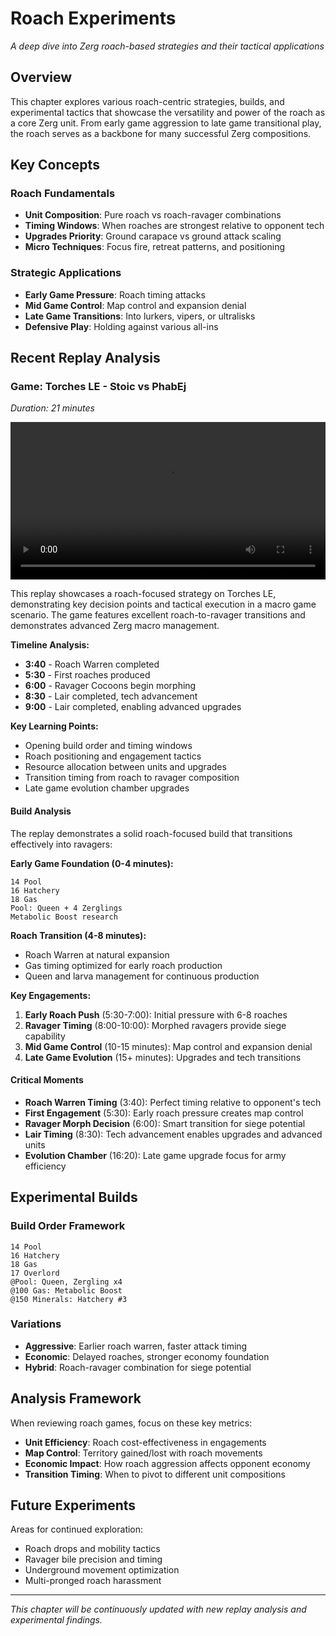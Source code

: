 # Roach Experiments

*A deep dive into Zerg roach-based strategies and their tactical applications*

## Overview

This chapter explores various roach-centric strategies, builds, and experimental tactics that showcase the versatility and power of the roach as a core Zerg unit. From early game aggression to late game transitional play, the roach serves as a backbone for many successful Zerg compositions.

## Key Concepts

### Roach Fundamentals
- **Unit Composition**: Pure roach vs roach-ravager combinations
- **Timing Windows**: When roaches are strongest relative to opponent tech
- **Upgrades Priority**: Ground carapace vs ground attack scaling
- **Micro Techniques**: Focus fire, retreat patterns, and positioning

### Strategic Applications
- **Early Game Pressure**: Roach timing attacks
- **Mid Game Control**: Map control and expansion denial
- **Late Game Transitions**: Into lurkers, vipers, or ultralisks
- **Defensive Play**: Holding against various all-ins

## Recent Replay Analysis

### Game: Torches LE - Stoic vs PhabEj
*Duration: 21 minutes*

<video width="100%" controls>
  <source src="videos/SDuck_sp_Stoic_vs_PhabEj.mp4" type="video/mp4">
  Your browser does not support the video tag.
</video>

This replay showcases a roach-focused strategy on Torches LE, demonstrating key decision points and tactical execution in a macro game scenario. The game features excellent roach-to-ravager transitions and demonstrates advanced Zerg macro management.

**Timeline Analysis:**
- **3:40** - Roach Warren completed
- **5:30** - First roaches produced  
- **6:00** - Ravager Cocoons begin morphing
- **8:30** - Lair completed, tech advancement
- **9:00** - Lair completed, enabling advanced upgrades

**Key Learning Points:**
- Opening build order and timing windows
- Roach positioning and engagement tactics
- Resource allocation between units and upgrades
- Transition timing from roach to ravager composition
- Late game evolution chamber upgrades

#### Build Analysis

The replay demonstrates a solid roach-focused build that transitions effectively into ravagers:

**Early Game Foundation (0-4 minutes):**
```
14 Pool
16 Hatchery  
18 Gas
Pool: Queen + 4 Zerglings
Metabolic Boost research
```

**Roach Transition (4-8 minutes):**
- Roach Warren at natural expansion
- Gas timing optimized for early roach production
- Queen and larva management for continuous production

**Key Engagements:**
1. **Early Roach Push** (5:30-7:00): Initial pressure with 6-8 roaches
2. **Ravager Timing** (8:00-10:00): Morphed ravagers provide siege capability  
3. **Mid Game Control** (10-15 minutes): Map control and expansion denial
4. **Late Game Evolution** (15+ minutes): Upgrades and tech transitions

#### Critical Moments
- **Roach Warren Timing** (3:40): Perfect timing relative to opponent's tech
- **First Engagement** (5:30): Early roach pressure creates map control
- **Ravager Morph Decision** (6:00): Smart transition for siege potential
- **Lair Timing** (8:30): Tech advancement enables upgrades and advanced units
- **Evolution Chamber** (16:20): Late game upgrade focus for army efficiency

## Experimental Builds

### Build Order Framework
```
14 Pool
16 Hatchery
18 Gas
17 Overlord
@Pool: Queen, Zergling x4
@100 Gas: Metabolic Boost
@150 Minerals: Hatchery #3
```

### Variations
- **Aggressive**: Earlier roach warren, faster attack timing
- **Economic**: Delayed roaches, stronger economy foundation
- **Hybrid**: Roach-ravager combination for siege potential

## Analysis Framework

When reviewing roach games, focus on these key metrics:
- **Unit Efficiency**: Roach cost-effectiveness in engagements
- **Map Control**: Territory gained/lost with roach movements
- **Economic Impact**: How roach aggression affects opponent economy
- **Transition Timing**: When to pivot to different unit compositions

## Future Experiments

Areas for continued exploration:
- Roach drops and mobility tactics
- Ravager bile precision and timing
- Underground movement optimization
- Multi-pronged roach harassment

---

*This chapter will be continuously updated with new replay analysis and experimental findings.*
